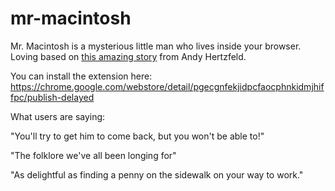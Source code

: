 # mr-macintosh
Mr. Macintosh is a mysterious little man who lives inside your browser. Loving based on <a href="www.folklore.org/StoryView.py?story=Mister_Macintosh.txt">this amazing story</a> from Andy Hertzfeld.

You can install the extension here: https://chrome.google.com/webstore/detail/pgecgnfekjidpcfaocphnkidmjhiffpc/publish-delayed


What users are saying: 

"You'll try to get him to come back, but you won't be able to!"

"The folklore we've all been longing for"

"As delightful as finding a penny on the sidewalk on your way to work."

